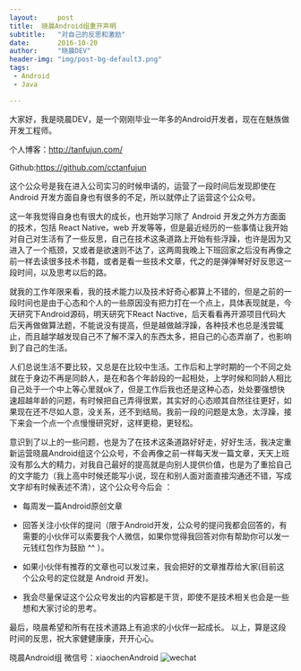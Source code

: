 ```yaml
---
layout: 	post
title: 	晓晨Android组重开声明
subtitle: 	"对自己的反思和激励"
date:       2016-10-20
author:     "晓晨DEV"
header-img: "img/post-bg-default3.png"
tags:
 - Android
 - Java

---
```


大家好，我是晓晨DEV，是一个刚刚毕业一年多的Android开发者，现在在魅族做开发工程师。

个人博客：http://tanfujun.com/

Github:https://github.com/cctanfujun

这个公众号是我在进入公司实习的时候申请的，运营了一段时间后发现即使在Android 开发方面自身也有很多的不足，所以就停止了运营这个公众号。

这一年我觉得自身也有很大的成长，也开始学习除了 Android 开发之外方方面面的技术，包括 React Native，web 开发等等，但是最近经历的一些事情让我开始对自己对生活有了一些反思，自己在技术这条道路上开始有些浮躁，也许是因为又进入了一个瓶颈，又或者是欲速则不达了，这两周我晚上下班回家之后没有再像之前一样去读很多技术书籍，或者是看一些技术文章，代之的是弹弹琴好好反思这一段时间，以及思考以后的路。
    
就我的工作年限来看，我的技术能力以及技术好奇心都算上不错的，但是之前的一段时间也是由于心态和个人的一些原因没有把力打在一个点上，具体表现就是，今天研究下Android源码，明天研究下React Nactive，后天看看再开源项目代码大后天再做做算法题，不能说没有提高，但是越做越浮躁，各种技术也总是浅尝辄止，而且越学越发现自己不了解不深入的东西太多，把自己的心态弄崩了，也影响到了自己的生活。

人们总说生活不要比较，又总是在比较中生活。工作后和上学时期的一个不同之处就在于身边不再是同龄人，是在和各个年龄段的一起相处，上学时候和同龄人相比自己处于一个中上等心里就ok了，但是工作后我也还是这种心态，处处要强想快速超越年龄的问题，有时候把自己弄得很累，其实好的心态顺其自然往往更好，如果现在还不尽如人意，没关系，还不到结局。我前一段的问题是太急，太浮躁，接下来会一个点一个点慢慢研究好，这样更稳，更轻松。

意识到了以上的一些问题，也是为了在技术这条道路好好走，好好生活，我决定重新运营晓晨Android组这个公众号，不会再像之前一样每天发一篇文章，天天上班没有那么大的精力，对我自己最好的提高就是向别人提供价值，也是为了重拾自己的文字能力（我上高中时候还能写小说，现在和别人面对面直接沟通还不错，写成文字却有时候表述不清），这个公众号今后会 ：

* 每周发一篇Android原创文章

* 回答关注小伙伴的提问（限于Android开发，公众号的提问我都会回答的，有需要的小伙伴可以索要我个人微信，如果你觉得我回答对你有帮助你可以发一元钱红包作为鼓励 ^^ ）。

* 如果小伙伴有推荐的文章也可以发过来，我会把好的文章推荐给大家(目前这个公众号的定位就是 Android 开发)。

* 我会尽量保证这个公众号发出的内容都是干货，即使不是技术相关也会是一些想和大家讨论的思考。

最后，晓晨希望和所有在技术道路上有追求的小伙伴一起成长。
以上，算是这段时间的反思，祝大家健健康康，开开心心。

晓晨Android组 微信号：xiaochenAndroid
![wechat]({{site.url}}/img/wechat_group.jpg)
